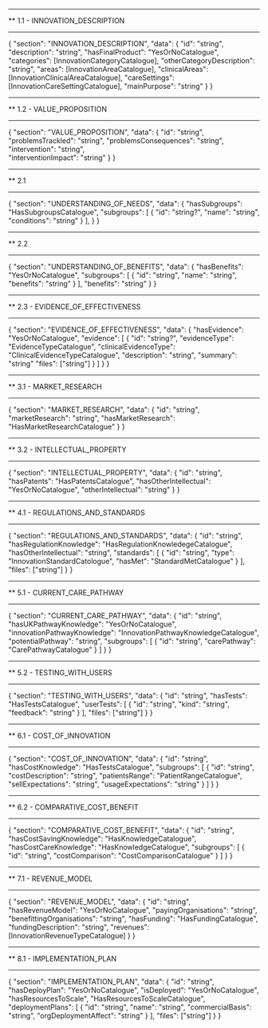 ************************************************************
** 1.1 - INNOVATION_DESCRIPTION
************************************************************
{
	"section": "INNOVATION_DESCRIPTION",
	"data": {
		"id": "string",
		"description": "string",
		"hasFinalProduct": "YesOrNoCatalogue",
		"categories": [InnovationCategoryCatalogue],
		"otherCategoryDescription": "string",
		"areas": [InnovationAreaCatalogue],
		"clinicalAreas": [InnovationClinicalAreaCatalogue],
		"careSettings": [InnovationCareSettingCatalogue],
		"mainPurpose": "string"
	}
}

************************************************************
** 1.2 - VALUE_PROPOSITION
************************************************************
{
	"section": "VALUE_PROPOSITION",
	"data": {
		"id": "string",
		"problemsTrackled": "string",
		"problemsConsequences": "string",
		"intervention": "string",		
		"interventionImpact": "string"
	}
}

************************************************************
** 2.1
************************************************************
{
	"section": "UNDERSTANDING_OF_NEEDS",
	"data": {
		"hasSubgroups": "HasSubgroupsCatalogue",
		"subgroups": [
			{
				"id": "string?",
				"name": "string",
				"conditions": "string"
			}
		],
	}
}

************************************************************
** 2.2
************************************************************
{
	"section": "UNDERSTANDING_OF_BENEFITS",
	"data": {
		"hasBenefits": "YesOrNoCatalogue",
		"subgroups": [
			{
				"id": "string",
				"name": "string",
				"benefits": "string"
			}
		],
		"benefits": "string"
	}
}

************************************************************
** 2.3 - EVIDENCE_OF_EFFECTIVENESS
************************************************************
{
	"section": "EVIDENCE_OF_EFFECTIVENESS",
	"data": {
		"hasEvidence": "YesOrNoCatalogue",
		"evidence": [
			{
				"id": "string?",
				"evidenceType": "EvidenceTypeCatalogue",
				"clinicalEvidenceType": "ClinicalEvidenceTypeCatalogue",
				"description": "string",
				"summary": "string"
				"files": ["string"]
			}
		]
	}
}

************************************************************
** 3.1 - MARKET_RESEARCH
************************************************************
{
	"section": "MARKET_RESEARCH",
	"data": {
		"id": "string",
		"marketResearch": "string",
		"hasMarketResearch": "HasMarketResearchCatalogue"
	}
}

************************************************************
** 3.2 - INTELLECTUAL_PROPERTY
************************************************************
{
	"section": "INTELLECTUAL_PROPERTY",
	"data": {
		"id": "string",
		"hasPatents": "HasPatentsCatalogue",
		"hasOtherIntellectual": "YesOrNoCatalogue",
		"otherIntellectual": "string"
	}
}

************************************************************
** 4.1 - REGULATIONS_AND_STANDARDS
************************************************************
{
	"section": "REGULATIONS_AND_STANDARDS",
	"data": {
		"id": "string",
		"hasRegulationKnowledge": "HasRegulationKnowledegeCatalogue",
		"hasOtherIntellectual": "string",
		"standards": [
			{
				"id": "string",
				"type": "InnovationStandardCatologue",
				"hasMet": "StandardMetCatalogue"
			}
		],
		"files": ["string"]
	}
}

************************************************************
** 5.1 - CURRENT_CARE_PATHWAY
************************************************************
{
	"section": "CURRENT_CARE_PATHWAY",
	"data": {
		"id": "string",
		"hasUKPathwayKnowledge": "YesOrNoCatalogue",
		"innovationPathwayKnowledge": "InnovationPathwayKnowledgeCatalogue",
		"potentialPathway": "string",
		"subgroups": [
			{
				"id": "string",
				"carePathway": "CarePathwayCatalogue"
			}
		]
	}
}

************************************************************
** 5.2 - TESTING_WITH_USERS
************************************************************
{
	"section": "TESTING_WITH_USERS",
	"data": {
		"id": "string",
		"hasTests": "HasTestsCatalogue",
		"userTests": [
			{
				"id": "string",
				"kind": "string",
				"feedback": "string"
			}
		],
		"files": ["string"]
	}
}

************************************************************
** 6.1 - COST_OF_INNOVATION
************************************************************
{
	"section": "COST_OF_INNOVATION",
	"data": {
		"id": "string",
		"hasCostKnowledge": "HasTestsCatalogue",
		"subgroups": [
			{
				"id": "string",
				"costDescription": "string",
				"patientsRange": "PatientRangeCatalogue",
				"sellExpectations": "string",
				"usageExpectations": "string"
			}
		]
	}
}

************************************************************
** 6.2 - COMPARATIVE_COST_BENEFIT
************************************************************
{
	"section": "COMPARATIVE_COST_BENEFIT",
	"data": {
		"id": "string",
		"hasCostSavingKnowledge": "HasKnowledgeCatalogue",
		"hasCostCareKnowledge": "HasKnowledgeCatalogue",
		"subgroups": [
			{
				"id": "string",
				"costComparison": "CostComparisonCatalogue"
			}
		]
	}
}

************************************************************
** 7.1 - REVENUE_MODEL
************************************************************
{
	"section": "REVENUE_MODEL",
	"data": {
		"id": "string",
		"hasRevenueModel": "YesOrNoCatalogue",
		"payingOrganisations": "string",
		"benefittingOrganisations": "string",
		"hasFunding": "HasFundingCatalogue",
		"fundingDescription": "string",
		"revenues": [InnovationRevenueTypeCatalogue]
	}
}

************************************************************
** 8.1 - IMPLEMENTATION_PLAN
************************************************************
{
	"section": "IMPLEMENTATION_PLAN",
	"data": {
		"id": "string",
		"hasDeployPlan": "YesOrNoCatalogue",
		"isDeployed": "YesOrNoCatalogue",
		"hasResourcesToScale", "HasResourcesToScaleCatalogue",
		"deploymentPlans": [
			{
				"id": "string",
				"name": "string",
				"commercialBasis": "string",
				"orgDeploymentAffect": "string"
			}
		],
		"files": ["string"]
	}
}